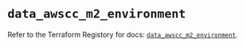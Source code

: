 # `data_awscc_m2_environment`

Refer to the Terraform Registory for docs: [`data_awscc_m2_environment`](https://registry.terraform.io/providers/hashicorp/awscc/0.70.0/docs/data-sources/m2_environment).
